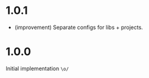 1.0.1
=====

*   (improvement) Separate configs for libs + projects.


1.0.0
=====

Initial implementation `\o/`